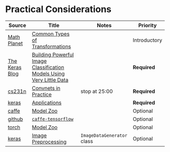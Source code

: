 # Practical Considerations

| Source        | Title         | Notes  | Priority |
| ------------- | ------------- | ------ | -------- |
| [Math Planet](http://www.mathplanet.com/) | [Common Types of Transformations](http://www.mathplanet.com/education/geometry/transformations/common-types-of-transformation) | | Introductory
| [The Keras Blog](https://keras.io/) | [Building Powerful Image Classification Models Using Very Little Data](https://blog.keras.io/building-powerful-image-classification-models-using-very-little-data.html) | | **Required**
| [cs231n](http://cs231n.stanford.edu/index.html) | [Convnets in Practice](https://www.youtube.com/watch?v=ue4RJdI8yRA&index=11&list=PLlJy-eBtNFt6EuMxFYRiNRS07MCWN5UIA) | stop at 25:00 | **Required**
| [keras](https://keras.io/) | [Applications](https://keras.io/applications/) | | **Required**
| [caffe](http://caffe.berkeleyvision.org/) | [Model Zoo](https://github.com/BVLC/caffe/wiki/Model-Zoo) | | Optional
| [github](https://github.com/) | [`caffe-tensorflow`](https://github.com/ethereon/caffe-tensorflow) | | Optional
| [torch](http://torch.ch/) | [Model Zoo](https://github.com/torch/torch7/wiki/ModelZoo) | | Optional
| [keras](https://keras.io/) | [Image Preprocessing](https://keras.io/preprocessing/image/) | `ImageDataGenerator` class | Optional
